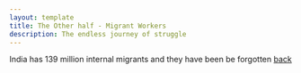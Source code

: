 ```yaml
---
layout: template
title: The Other half - Migrant Workers
description: The endless journey of struggle
---
```


India has 139 million internal migrants and they have been be forgotten 
[back](./)

